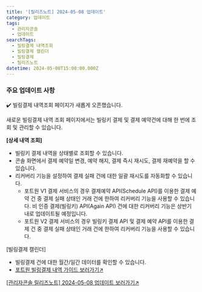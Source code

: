 ```yaml
---
title: '[릴리즈노트] 2024-05-08 업데이트'
category: 업데이트
tags:
  - 관리자콘솔
  - 업데이트
searchTags:
  - 빌링결제 내역조회
  - 빌링결제 캘린더
  - 빌링결제
  - 릴리즈노트
datetime: 2024-05-08T15:00:00.000Z
---
```


<Callout title="2024년 05월 08일 관리자콘솔 업데이트 소식을 안내드립니다." />



### **주요 업데이트 사항**

✔️ 빌링결제 내역조회 페이지가 새롭게 오픈했습니다.

새로운 빌링결제 내역 조회 페이지에서는 빌링키 결제 및 결제 예약건에 대해 한 번에 조회 및 관리할 수 있습니다.

**\[상세 내역 조회]**

- 빌링키 결제 내역을 상태별로 조회할 수 있습니다.
- 콘솔 화면에서 결제 예약일 변경, 예약 해지, 결제 즉시 재시도, 결제 재예약을 할 수 있습니다.
- 리커버리 기능을 설정하여 결제 실패 건에 대한 일괄 재시도를 자동화할 수 있습니다.
  - 포트원 V1 결제 서비스의 경우 결제예약 API(Schedule API)를 이용한 결제 예약 건 중 결제 실패 상태인 거래 건에 한하여 리커버리 기능을 사용할 수 있습니다. 비 인증 결제(빌링키) API(Again API) 건에 대한 리커버리 기능은 상반기 내로 업데이트될 예정입니다.
  - 포트원 V2 결제 서비스의 경우 빌링키 결제 API 및 결제 예약 API를 이용한 결제 건 중 결제 실패 상태인 거래 건에 한하여 리커버리 기능을 사용할 수 있습니다.

\[빌링결제 캘린더]

- 빌링결제 건에 대한 월간/일간 데이터를 확인할 수 있습니다.
- [포트원 빌링결제 내역 가이드 보러가기↗](https://developers.portone.io/opi/ko/console/guide/billing-payments?v=v2)

[\[관리자콘솔 릴리즈노트\] 2024-05-08 업데이트 보러가기↗](https://developers.portone.io/release-notes/console/2024-05-08)
